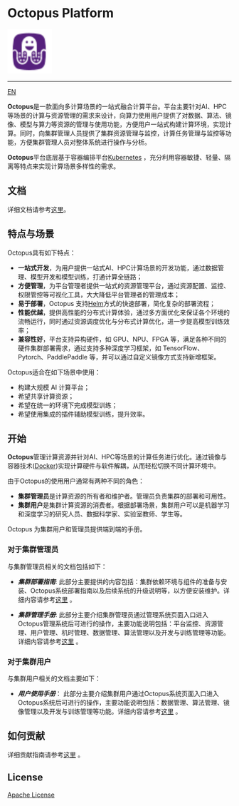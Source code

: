 # Octopus Platform

<img src="./logo.png" width="100">

---

[EN](./readme_en.md)

**Octopus**是一款面向多计算场景的一站式融合计算平台。平台主要针对AI、HPC等场景的计算与资源管理的需求来设计，向算力使用用户提供了对数据、算法、镜像、模型与算力等资源的管理与使用功能，方便用户一站式构建计算环境，实现计算。同时，向集群管理人员提供了集群资源管理与监控，计算任务管理与监控等功能，方便集群管理人员对整体系统进行操作与分析。

**Octopus**平台底层基于容器编排平台[Kubernetes](https://kubernetes.io/zh/docs/concepts/overview/what-is-kubernetes) ，充分利用容器敏捷、轻量、隔离等特点来实现计算场景多样性的需求。

## 文档

详细文档请参考[这里](https://octopus.openi.org.cn/docs/introduction/intro)。

## 特点与场景

Octopus具有如下特点：

- **一站式开发**，为用户提供一站式AI、HPC计算场景的开发功能，通过数据管理、模型开发和模型训练，打通计算全链路；
- **方便管理**，为平台管理者提供一站式的资源管理平台，通过资源配置、监控、权限管控等可视化工具，大大降低平台管理者的管理成本；
- **易于部署**，Octopus 支持[Helm](https://helm.sh)方式的快速部署，简化复杂的部署流程；
- **性能优越**，提供高性能的分布式计算体验，通过多方面优化来保证各个环境的流畅运行，同时通过资源调度优化与分布式计算优化，进一步提高模型训练效率；
- **兼容性好**，平台支持异构硬件，如 GPU、NPU、FPGA 等，满足各种不同的硬件集群部署需求，通过支持多种深度学习框架，如 TensorFlow、Pytorch、PaddlePaddle 等，并可以通过自定义镜像方式支持新增框架。

Octopus适合在如下场景中使用：

- 构建大规模 AI 计算平台；
- 希望共享计算资源；
- 希望在统一的环境下完成模型训练；
- 希望使用集成的插件辅助模型训练，提升效率。

## 开始

**Octopus**管理计算资源并针对AI、HPC等场景的计算任务进行优化。通过镜像与容器技术([Docker](https://docs.docker.com))实现计算硬件与软件解耦，从而轻松切换不同计算环境中。

由于Octopus的使用用户通常有两种不同的角色：

- **集群管理员**是计算资源的所有者和维护者。管理员负责集群的部署和可用性。
- **集群用户**是集群计算资源的消费者。根据部署场景，集群用户可以是机器学习和深度学习的研究人员、数据科学家、实验室教师、学生等。

Octopus 为集群用户和管理员提供端到端的手册。

### 对于集群管理员

与集群管理员相关的文档包括如下：

- ***集群部署指南***: 此部分主要提供的内容包括：集群依赖环境与组件的准备与安装、Octopus系统部署指南以及后续系统的升级说明等，以方便安装维护。详细内容请参考[这里](https://octopus.openi.org.cn/docs/deployment/environment) 。

- ***集群管理手册***: 此部分主要介绍集群管理员通过管理系统页面入口进入Octopus管理系统后可进行的操作，主要功能说明包括：平台监控、资源管理、用户管理、机时管理、数据管理、算法管理以及开发与训练管理等功能。详细内容请参考[这里](https://octopus.openi.org.cn/docs/management/intro) 。

### 对于集群用户

与集群用户相关的文档主要如下：

- ***用户使用手册***： 此部分主要介绍集群用户通过Octopus系统页面入口进入Octopus系统后可进行的操作，主要功能说明包括：数据管理、算法管理、镜像管理以及开发与训练管理等功能。详细内容请参考[这里](https://octopus.openi.org.cn/docs/manual/intro) 。

## 如何贡献

详细贡献指南请参考[这里](https://octopus.openi.org.cn/docs/community/contribution) 。

## License

[Apache License](https://octopus.openi.org.cn/docs/community/LICENSE)